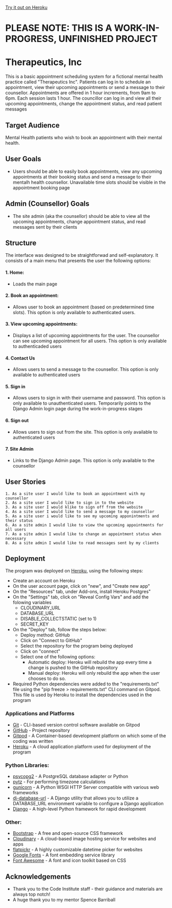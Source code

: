 [Try it out on Heroku](https://ms4-counselling-appts.herokuapp.com/)

# PLEASE NOTE: THIS IS A WORK-IN-PROGRESS, UNFINISHED PROJECT


# Therapeutics, Inc

This is a basic appointment scheduling system for a fictional mental health practice called "Therapeutics Inc". Patients can log in to schedule an appointment, view their upcoming appointments or send a message to their counsellor. Appointments are offered in 1 hour increments, from 9am to 6pm. Each session lasts 1 hour. The councillor can log in and view all their upcoming appointments, change the appointment status, and read patient messages 

## Target Audience

Mental Health patients who wish to book an appointment with their mental health.

## User Goals
- Users should be able to easily book appointments, view any upcoming appointments at their booking status and send a message to their mentalh health counsellor. Unavailable time slots should be visible in the appointment booking page

## Admin (Counsellor) Goals
- The site admin (aka the counsellor) should be able to view all the upcoming appointments, change appointment status, and read messages sent by their clients


## Structure
The interface was designed to be straightforwad and self-explanatory. It consists of a main menu that presents the user the following options:
#### 1. Home:
 - Loads the main page
#### 2. Book an appointment:
 - Allows user to book an appointment (based on predetermined time slots). This option is only available to authenticated users.
#### 3. View upcoming appointments:
 - Displays a list of upcoming appointments for the user. The counsellor can see upcoming appointment for all users. This option is only available to authenticaded users
#### 4. Contact Us
 - Allows users to send a message to the counsellor. This option is only available to authenticated users
#### 5. Sign in
- Allows users to sign in with their username and password. This option is only available to unauthenticated users. Temporarily points to the Django Admin login page during the work-in-progress stages
#### 6. Sign out
- Allows users to sign out from the site. This option is only available to authenticated users
#### 7. Site Admin
- Links to the Django Admin page. This option is only available to the counsellor

## User Stories
    1. As a site user I would like to book an appointment with my counsellor
    2. As a site user I would like to sign in to the website
    3. As a site user I would klike to sign off from the website
    4. As a site user I would like to send a message to my counsellor
    5. As a site user i would like to see my upcoming apponintments and their status
    6. As a site admin I would like to view the upcoming appointments for all users
    7. As a site admin I would like to change an appointment status when necessary
    8. As a site admin I would like to read messages sent by my clients


## Deployment
The program was deployed on [Heroku]((https://www.heroku.com/)), using the following steps:
- Create an account on Heroku
- On the user account page, click on "new", and "Create new app"
- On the "Resources" tab, under Add-ons, install Heroku Postgres"
- On the "Settings" tab, click on "Reveal Config Vars" and add the folowing variables 
  - CLOUDINARY_URL
  - DATABASE_URL
  - DISABLE_COLLECTSTATIC  (set to 1)
  - SECRET_KEY
- On the "Deploy" tab, follow the steps below:
  - Deploy method: GitHub
  - Click on "Connect to GitHub"
  - Select the repository for the program being deployed
  - Click on "connect"
  - Select one of the following options:
    - Automatic deploy: Heroku will rebuild the app every time a change is pushed to the GitHub repository
    - Manual deploy: Heroku will only rebuild the app when the user chooses to do so.
- Required Python dependencies were added to the "requirements.txt" file using the "pip freeze > requirements.txt" CLI command on Gitpod. This file is used by Heroku to install the dependencies used in the program


### Applications and Platforms
 - [Git](https://git-scm.com/) - CLI-based version control software available on Gitpod
 - [GitHub](https://github.com/) - Project repository
 - [Gitpod](https://www.gitpod.io/) - A Container-based development platform on which some of the coding was written
 - [Heroku](https://www.heroku.com/) - A cloud application platform used for deployment of the program

### Python Libraries:
 - [psycopg2](https://pypi.org/project/psycopg2/) - A PostgreSQL database adapter or Python
 - [pytz](https://pypi.org/project/pytz/) - For performing timezone calculations
 - [gunicorn](https://gunicorn.org/) - A Python WSGI HTTP Server compatible with various web frameworks
 - [dj-database-url](https://pypi.org/project/dj-database-url/) - A Django utility that allows you to utilize a DATABASE_URL environment variable to configure a Django application
 - [Django](https://www.djangoproject.com/) - A high-level Python framework for rapid development

 ### Other:
 - [Bootstrap](https://getbootstrap.com/) - A free and open-source CSS framework
 - [Cloudinary](https://cloudinary.com/) - A cloud-based image hosting service for websites and apps
 - [flatpickr](https://flatpickr.js.org/) - A highly customizable datetime picker for websites
 - [Google Fonts](https://fonts.google.com/) - A font embedding service library
 - [Font Awesome](https://fontawesome.com/) - A font and icon toolkit based on CSS

## Acknowledgements
- Thank you to the Code Institute staff - their guidance and materials are always top notch!
- A huge thank you to my mentor Spence Barriball